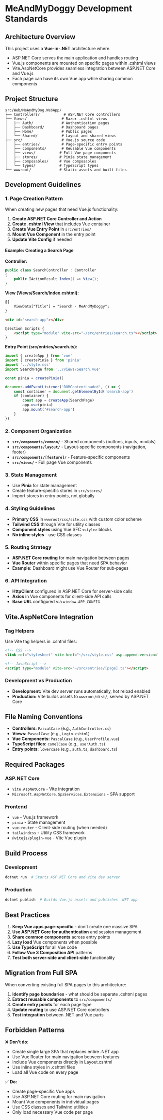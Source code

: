 # MeAndMyDoggy Development Standards

## Architecture Overview

This project uses a **Vue-in-.NET** architecture where:
- ASP.NET Core serves the main application and handles routing
- Vue.js components are mounted on specific pages within .cshtml views
- Vite.AspNetCore provides seamless integration between ASP.NET Core and Vue.js
- Each page can have its own Vue app while sharing common components

## Project Structure

```
src/Web/MeAndMyDog.WebApp/
├── Controllers/           # ASP.NET Core controllers
├── Views/                # Razor .cshtml views
│   ├── Auth/             # Authentication pages
│   ├── Dashboard/        # Dashboard pages
│   ├── Home/             # Public pages
│   └── Shared/           # Layout and shared views
├── src/                  # Vue.js source code
│   ├── entries/          # Page-specific entry points
│   ├── components/       # Reusable Vue components
│   ├── views/           # Full Vue page components
│   ├── stores/          # Pinia state management
│   ├── composables/     # Vue composables
│   └── types/           # TypeScript types
└── wwwroot/             # Static assets and built files
```

## Development Guidelines

### 1. Page Creation Pattern

When creating new pages that need Vue.js functionality:

1. **Create ASP.NET Core Controller and Action**
2. **Create .cshtml View** that includes Vue container
3. **Create Vue Entry Point** in `src/entries/`
4. **Mount Vue Component** in the entry point
5. **Update Vite Config** if needed

#### Example: Creating a Search Page

**Controller:**
```csharp
public class SearchController : Controller
{
    public IActionResult Index() => View();
}
```

**View (Views/Search/Index.cshtml):**
```html
@{
    ViewData["Title"] = "Search - MeAndMyDoggy";
}

<div id="search-app"></div>

@section Scripts {
    <script type="module" vite-src="~/src/entries/search.ts"></script>
}
```

**Entry Point (src/entries/search.ts):**
```typescript
import { createApp } from 'vue'
import { createPinia } from 'pinia'
import '../style.css'
import SearchPage from '../views/Search.vue'

const pinia = createPinia()

document.addEventListener('DOMContentLoaded', () => {
    const container = document.getElementById('search-app')
    if (container) {
        const app = createApp(SearchPage)
        app.use(pinia)
        app.mount('#search-app')
    }
})
```

### 2. Component Organization

- **`src/components/common/`** - Shared components (buttons, inputs, modals)
- **`src/components/layout/`** - Layout-specific components (navigation, footer)
- **`src/components/[feature]/`** - Feature-specific components
- **`src/views/`** - Full page Vue components

### 3. State Management

- Use **Pinia** for state management
- Create feature-specific stores in `src/stores/`
- Import stores in entry points, not globally

### 4. Styling Guidelines

- **Primary CSS** in `wwwroot/css/site.css` with custom color scheme
- **Tailwind CSS** through Vite for utility classes
- **Component styles** using Vue SFC `<style>` blocks
- **No inline styles** - use CSS classes

### 5. Routing Strategy

- **ASP.NET Core routing** for main navigation between pages
- **Vue Router** within specific pages that need SPA behavior
- **Example:** Dashboard might use Vue Router for sub-pages

### 6. API Integration

- **HttpClient** configured in ASP.NET Core for server-side calls
- **Axios** in Vue components for client-side API calls
- **Base URL** configured via `window.APP_CONFIG`

## Vite.AspNetCore Integration

### Tag Helpers

Use Vite tag helpers in .cshtml files:

```html
<!-- CSS -->
<link rel="stylesheet" vite-href="~/src/style.css" asp-append-version="true" />

<!-- JavaScript -->
<script type="module" vite-src="~/src/entries/[page].ts"></script>
```

### Development vs Production

- **Development:** Vite dev server runs automatically, hot reload enabled
- **Production:** Vite builds assets to `wwwroot/dist/`, served by ASP.NET Core

## File Naming Conventions

- **Controllers:** `PascalCase` (e.g., `AuthController.cs`)
- **Views:** `PascalCase` (e.g., `Login.cshtml`)
- **Vue Components:** `PascalCase` (e.g., `UserProfile.vue`)
- **TypeScript files:** `camelCase` (e.g., `userAuth.ts`)
- **Entry points:** `lowercase` (e.g., `auth.ts`, `dashboard.ts`)

## Required Packages

### ASP.NET Core
- `Vite.AspNetCore` - Vite integration
- `Microsoft.AspNetCore.SpaServices.Extensions` - SPA support

### Frontend
- `vue` - Vue.js framework
- `pinia` - State management
- `vue-router` - Client-side routing (when needed)
- `tailwindcss` - Utility CSS framework
- `@vitejs/plugin-vue` - Vite Vue plugin

## Build Process

### Development
```bash
dotnet run  # Starts ASP.NET Core and Vite dev server
```

### Production
```bash
dotnet publish  # Builds Vue.js assets and publishes .NET app
```

## Best Practices

1. **Keep Vue apps page-specific** - don't create one massive SPA
2. **Use ASP.NET Core for authentication** and session management
3. **Share common components** across entry points
4. **Lazy load** Vue components when possible
5. **Use TypeScript** for all Vue code
6. **Follow Vue 3 Composition API** patterns
7. **Test both server-side and client-side** functionality

## Migration from Full SPA

When converting existing full SPA pages to this architecture:

1. **Identify page boundaries** - what should be separate .cshtml pages
2. **Extract reusable components** to `src/components/`
3. **Create entry points** for each page type
4. **Update routing** to use ASP.NET Core controllers
5. **Test integration** between .NET and Vue parts

## Forbidden Patterns

❌ **Don't do:**
- Create single large SPA that replaces entire .NET app
- Use Vue Router for main navigation between features
- Include Vue components directly in Layout.cshtml
- Use inline styles in .cshtml files
- Load all Vue code on every page

✅ **Do:**
- Create page-specific Vue apps
- Use ASP.NET Core routing for main navigation
- Mount Vue components in individual pages
- Use CSS classes and Tailwind utilities
- Only load necessary Vue code per page